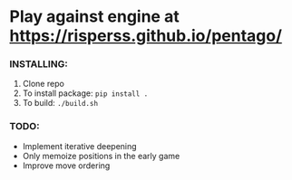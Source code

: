 # Play against engine at https://risperss.github.io/pentago/

### INSTALLING:
1. Clone repo
2. To install package: `pip install .`
3. To build: `./build.sh`

### TODO:
- Implement iterative deepening
- Only memoize positions in the early game
- Improve move ordering
